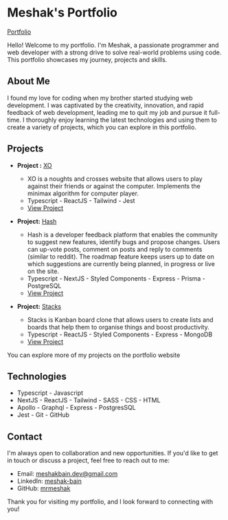 # Meshak's Portfolio

[Portfolio](https://meshakbain.netlify.app/)

Hello! Welcome to my portfolio. I'm Meshak, a passionate programmer and web developer with a strong drive to solve real-world problems using code. This portfolio showcases my journey, projects and skills.

## About Me

I found my love for coding when my brother started studying web development. I was captivated by the creativity, innovation, and rapid feedback of web development, leading me to quit my job and pursue it full-time. I thoroughly enjoy learning the latest technologies and using them to create a variety of projects, which you can explore in this portfolio.

## Projects

- **Project :** [XO](https://xo-play.vercel.app/)

  - XO is a noughts and crosses website that allows users to play against their friends or against the computer. Implements the minimax algorithm for computer player.
  - Typescript - ReactJS - Tailwind - Jest
  - [View Project](https://xo-play.vercel.app/)

- **Project:** [Hash](https://hash.up.railway.app/)

  - Hash is a developer feedback platform that enables the community to suggest new features, identify bugs and propose changes. Users can up-vote posts, comment on posts and reply to comments (similar to reddit). The roadmap feature keeps users up to date on which suggestions are currently being planned, in progress or live on the site.
  - Typescript - NextJS - Styled Components - Express - Prisma - PostgreSQL
  - [View Project](https://hash.up.railway.app/)

- **Project:** [Stacks](https://stacks.up.railway.app/)
  - Stacks is Kanban board clone that allows users to create lists and boards that help them to organise things and boost productivity.
  - Typescript - ReactJS - Styled Components - Express - MongoDB
  - [View Project](https://stacks.up.railway.app/)

You can explore more of my projects on the portfolio website

## Technologies

- Typescript - Javascript
- NextJS - ReactJS - Tailwind - SASS - CSS - HTML
- Apollo - Graphql - Express - PostgresSQL
- Jest - Git - GitHub

## Contact

I'm always open to collaboration and new opportunities. If you'd like to get in touch or discuss a project, feel free to reach out to me:

- Email: [meshakbain.dev@gmail.com](mailto:meshakbain.dev@gmail.com)
- LinkedIn: [meshak-bain](https://www.linkedin.com/in/meshak-bain/)
- GitHub: [mrmeshak](https://github.com/MrMeshak)

Thank you for visiting my portfolio, and I look forward to connecting with you!
